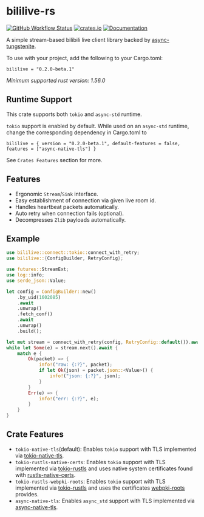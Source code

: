 # bililive-rs

[![GitHub Workflow Status](https://img.shields.io/github/workflow/status/PhotonQuantum/bililive-rs/Test?style=flat-square)](https://github.com/PhotonQuantum/bililive-rs/actions/workflows/test.yml)
[![crates.io](https://img.shields.io/crates/v/bililive?style=flat-square)](https://crates.io/crates/bililive)
[![Documentation](https://img.shields.io/docsrs/bililive?style=flat-square)](https://docs.rs/bililive)

A simple stream-based bilibili live client library backed by [async-tungstenite](https://github.com/sdroege/async-tungstenite).

To use with your project, add the following to your Cargo.toml:

```
bililive = "0.2.0-beta.1"
```

*Minimum supported rust version: 1.56.0*

## Runtime Support

This crate supports both `tokio` and `async-std` runtime.

`tokio` support is enabled by default. While used on an `async-std` runtime, change the corresponding dependency in
Cargo.toml to

```
bililive = { version = "0.2.0-beta.1", default-features = false, features = ["async-native-tls"] }
```

See `Crates Features` section for more.

## Features

- Ergonomic `Stream`/`Sink` interface.
- Easy establishment of connection via given live room id.
- Handles heartbeat packets automatically.
- Auto retry when connection fails (optional).
- Decompresses `Zlib` payloads automatically.

## Example

```rust
use bililive::connect::tokio::connect_with_retry;
use bililive::{ConfigBuilder, RetryConfig};

use futures::StreamExt;
use log::info;
use serde_json::Value;

let config = ConfigBuilder::new()
    .by_uid(1602085)
    .await
    .unwrap()
    .fetch_conf()
    .await
    .unwrap()
    .build();

let mut stream = connect_with_retry(config, RetryConfig::default()).await.unwrap();
while let Some(e) = stream.next().await {
    match e {
        Ok(packet) => {
            info!("raw: {:?}", packet);
            if let Ok(json) = packet.json::<Value>() {
                info!("json: {:?}", json);
            }
        }
        Err(e) => {
            info!("err: {:?}", e);
        }
    }
}
```

## Crate Features

- `tokio-native-tls`(default): Enables `tokio` support with TLS implemented
  via [tokio-native-tls](https://crates.io/crates/tokio-native-tls).
- `tokio-rustls-native-certs`: Enables `tokio` support with TLS implemented
  via [tokio-rustls](https://crates.io/crates/tokio-rustls) and uses native system certificates found
  with [rustls-native-certs](https://github.com/rustls/rustls-native-certs).
- `tokio-rustls-webpki-roots`: Enables `tokio` support with TLS implemented
  via [tokio-rustls](https://crates.io/crates/tokio-rustls) and uses the
  certificates [webpki-roots](https://github.com/rustls/webpki-roots) provides.
- `async-native-tls`: Enables `async_std` support with TLS implemented
  via [async-native-tls](https://crates.io/crates/async-native-tls).